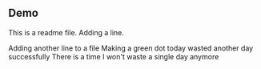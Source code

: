 ## Demo
This is a readme file.
Adding a line.

Adding another line to a file
Making a green dot today
wasted another day successfully
There is a time I won't waste a single day anymore
